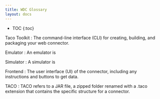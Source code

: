 ```yaml
---
title: WDC Glossary
layout: docs
---
```




* TOC
{:toc}

Taco Toolkit
 : The command-line interface (CLI) for creating, building, and packaging your web connector. 

 Emulator
  : An emulator is 

Simulator
 : A simulator is 

Frontend
 : The user interface (UI) of the connector, including any instructions and buttons to get data.

TACO
 : TACO refers to a JAR file, a zipped folder renamed with a .taco extension that contains the specific structure for a connector.
